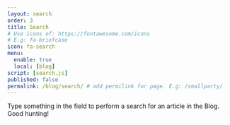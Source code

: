 ```yaml
---
layout: search
order: 3
title: Search
# Use icons of: https://fontawesome.com/icons
# E.g: fa-briefcase
icon: fa-search
menu:
  enable: true
  local: [blog]
script: [search.js]
published: false
permalink: /blog/search/ # add permilink for page. E.g: /smallparty/
---
```


<!-- Do not delete this file! Put your text below. -->

Type something in the field to perform a search for an article in the Blog. Good hunting!
